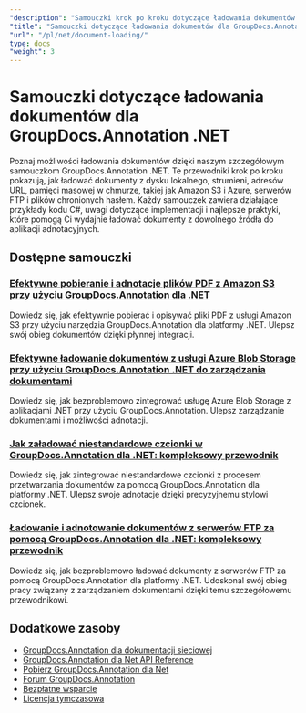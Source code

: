 ```yaml
---
"description": "Samouczki krok po kroku dotyczące ładowania dokumentów z różnych źródeł przy użyciu GroupDocs.Annotation dla platformy .NET."
"title": "Samouczki dotyczące ładowania dokumentów dla GroupDocs.Annotation .NET"
"url": "/pl/net/document-loading/"
type: docs
"weight": 3
---
```


# Samouczki dotyczące ładowania dokumentów dla GroupDocs.Annotation .NET

Poznaj możliwości ładowania dokumentów dzięki naszym szczegółowym samouczkom GroupDocs.Annotation .NET. Te przewodniki krok po kroku pokazują, jak ładować dokumenty z dysku lokalnego, strumieni, adresów URL, pamięci masowej w chmurze, takiej jak Amazon S3 i Azure, serwerów FTP i plików chronionych hasłem. Każdy samouczek zawiera działające przykłady kodu C#, uwagi dotyczące implementacji i najlepsze praktyki, które pomogą Ci wydajnie ładować dokumenty z dowolnego źródła do aplikacji adnotacyjnych.

## Dostępne samouczki

### [Efektywne pobieranie i adnotacje plików PDF z Amazon S3 przy użyciu GroupDocs.Annotation dla .NET](./download-annotate-pdfs-s3-groupdocs-dotnet/)
Dowiedz się, jak efektywnie pobierać i opisywać pliki PDF z usługi Amazon S3 przy użyciu narzędzia GroupDocs.Annotation dla platformy .NET. Ulepsz swój obieg dokumentów dzięki płynnej integracji.

### [Efektywne ładowanie dokumentów z usługi Azure Blob Storage przy użyciu GroupDocs.Annotation .NET do zarządzania dokumentami](./load-documents-azure-blob-groupdocs-annotation-dotnet/)
Dowiedz się, jak bezproblemowo zintegrować usługę Azure Blob Storage z aplikacjami .NET przy użyciu GroupDocs.Annotation. Ulepsz zarządzanie dokumentami i możliwości adnotacji.

### [Jak załadować niestandardowe czcionki w GroupDocs.Annotation dla .NET: kompleksowy przewodnik](./master-custom-font-loading-groupdocs-annotation-dotnet/)
Dowiedz się, jak zintegrować niestandardowe czcionki z procesem przetwarzania dokumentów za pomocą GroupDocs.Annotation dla platformy .NET. Ulepsz swoje adnotacje dzięki precyzyjnemu stylowi czcionek.

### [Ładowanie i adnotowanie dokumentów z serwerów FTP za pomocą GroupDocs.Annotation dla .NET: kompleksowy przewodnik](./groupdocs-annotation-net-load-from-ftp/)
Dowiedz się, jak bezproblemowo ładować dokumenty z serwerów FTP za pomocą GroupDocs.Annotation dla platformy .NET. Udoskonal swój obieg pracy związany z zarządzaniem dokumentami dzięki temu szczegółowemu przewodnikowi.

## Dodatkowe zasoby

- [GroupDocs.Annotation dla dokumentacji sieciowej](https://docs.groupdocs.com/annotation/net/)
- [GroupDocs.Annotation dla Net API Reference](https://reference.groupdocs.com/annotation/net/)
- [Pobierz GroupDocs.Annotation dla Net](https://releases.groupdocs.com/annotation/net/)
- [Forum GroupDocs.Annotation](https://forum.groupdocs.com/c/annotation)
- [Bezpłatne wsparcie](https://forum.groupdocs.com/)
- [Licencja tymczasowa](https://purchase.groupdocs.com/temporary-license/)